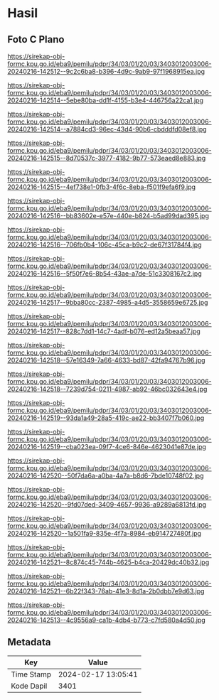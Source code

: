 # Hasil

## Foto C Plano

https://sirekap-obj-formc.kpu.go.id/eba9/pemilu/pdpr/34/03/01/20/03/3403012003006-20240216-142512--9c2c6ba8-b396-4d9c-9ab9-97f1968915ea.jpg

https://sirekap-obj-formc.kpu.go.id/eba9/pemilu/pdpr/34/03/01/20/03/3403012003006-20240216-142514--5ebe80ba-dd1f-4155-b3e4-446756a22ca1.jpg

https://sirekap-obj-formc.kpu.go.id/eba9/pemilu/pdpr/34/03/01/20/03/3403012003006-20240216-142514--a7884cd3-96ec-43d4-90b6-cbdddfd08ef8.jpg

https://sirekap-obj-formc.kpu.go.id/eba9/pemilu/pdpr/34/03/01/20/03/3403012003006-20240216-142515--8d70537c-3977-4182-9b77-573eaed8e883.jpg

https://sirekap-obj-formc.kpu.go.id/eba9/pemilu/pdpr/34/03/01/20/03/3403012003006-20240216-142515--4ef738e1-0fb3-4f6c-8eba-f501f9efa6f9.jpg

https://sirekap-obj-formc.kpu.go.id/eba9/pemilu/pdpr/34/03/01/20/03/3403012003006-20240216-142516--bb83602e-e57e-440e-b824-b5ad99dad395.jpg

https://sirekap-obj-formc.kpu.go.id/eba9/pemilu/pdpr/34/03/01/20/03/3403012003006-20240216-142516--706fb0b4-106c-45ca-b9c2-de67f31784f4.jpg

https://sirekap-obj-formc.kpu.go.id/eba9/pemilu/pdpr/34/03/01/20/03/3403012003006-20240216-142516--5f50f7e6-8b54-43ae-a7de-51c3308167c2.jpg

https://sirekap-obj-formc.kpu.go.id/eba9/pemilu/pdpr/34/03/01/20/03/3403012003006-20240216-142517--9bba80cc-2387-4985-a4d5-3558659e6725.jpg

https://sirekap-obj-formc.kpu.go.id/eba9/pemilu/pdpr/34/03/01/20/03/3403012003006-20240216-142517--828c7dd1-14c7-4adf-b076-ed12a5beaa57.jpg

https://sirekap-obj-formc.kpu.go.id/eba9/pemilu/pdpr/34/03/01/20/03/3403012003006-20240216-142518--57e16349-7a66-4633-bd87-42fa94767b96.jpg

https://sirekap-obj-formc.kpu.go.id/eba9/pemilu/pdpr/34/03/01/20/03/3403012003006-20240216-142518--7239d754-0211-4987-ab92-46bc032643e4.jpg

https://sirekap-obj-formc.kpu.go.id/eba9/pemilu/pdpr/34/03/01/20/03/3403012003006-20240216-142519--93da1a49-28a5-419c-ae22-bb3407f7b060.jpg

https://sirekap-obj-formc.kpu.go.id/eba9/pemilu/pdpr/34/03/01/20/03/3403012003006-20240216-142519--cba023ea-09f7-4ce6-846e-4623041e87de.jpg

https://sirekap-obj-formc.kpu.go.id/eba9/pemilu/pdpr/34/03/01/20/03/3403012003006-20240216-142520--50f7da6a-a0ba-4a7a-b8d6-7bde10748f02.jpg

https://sirekap-obj-formc.kpu.go.id/eba9/pemilu/pdpr/34/03/01/20/03/3403012003006-20240216-142520--9fd07ded-3409-4657-9936-a9289a6813fd.jpg

https://sirekap-obj-formc.kpu.go.id/eba9/pemilu/pdpr/34/03/01/20/03/3403012003006-20240216-142520--1a501fa9-835e-4f7a-8984-eb914727480f.jpg

https://sirekap-obj-formc.kpu.go.id/eba9/pemilu/pdpr/34/03/01/20/03/3403012003006-20240216-142521--8c874c45-744b-4625-b4ca-20429dc40b32.jpg

https://sirekap-obj-formc.kpu.go.id/eba9/pemilu/pdpr/34/03/01/20/03/3403012003006-20240216-142521--6b22f343-76ab-41e3-8d1a-2b0dbb7e9d63.jpg

https://sirekap-obj-formc.kpu.go.id/eba9/pemilu/pdpr/34/03/01/20/03/3403012003006-20240216-142513--4c9556a9-ca1b-4db4-b773-c7fd580a4d50.jpg


## Metadata

| Key        | Value               |
| ---------- | ------------------- |
| Time Stamp | 2024-02-17 13:05:41 |
| Kode Dapil | 3401                |



